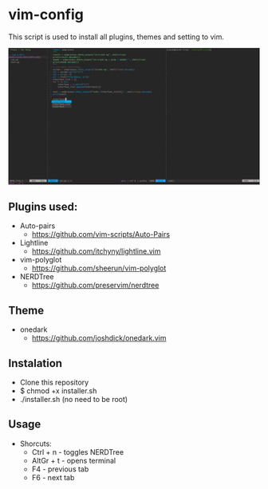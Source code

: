 # vim-config
This script is used to install all plugins, themes and setting to vim.

![look](https://github.com/Sacek073/vim-config/blob/master/pics/look.jpg)

## Plugins used:
* Auto-pairs<br>
	* https://github.com/vim-scripts/Auto-Pairs
* Lightline<br>
	* https://github.com/itchyny/lightline.vim
* vim-polyglot<br>
	* https://github.com/sheerun/vim-polyglot 
* NERDTree<br>
	* https://github.com/preservim/nerdtree

## Theme
* onedark<br>
	* https://github.com/joshdick/onedark.vim

## Instalation
* Clone this repository
* $ chmod +x installer.sh
* ./installer.sh (no need to be root)

## Usage 
* Shorcuts:
	* Ctrl + n - toggles NERDTree
	* AltGr + t - opens terminal
	* F4 - previous tab
	* F6 - next tab
